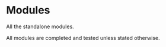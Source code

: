 # Modules
All the standalone modules.

All modules are completed and tested unless stated otherwise.
